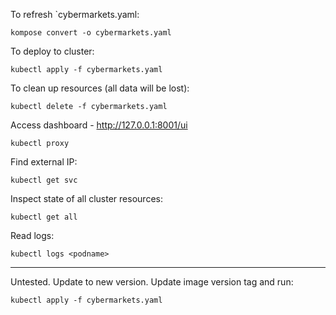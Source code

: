 To refresh `cybermarkets.yaml:

    kompose convert -o cybermarkets.yaml

To deploy to cluster:

    kubectl apply -f cybermarkets.yaml

To clean up resources (all data will be lost):

    kubectl delete -f cybermarkets.yaml

Access dashboard - http://127.0.0.1:8001/ui

    kubectl proxy

Find external IP:

    kubectl get svc

Inspect state of all cluster resources:

    kubectl get all

Read logs:

    kubectl logs <podname>

---

Untested. Update to new version. Update image version tag and run:

    kubectl apply -f cybermarkets.yaml
